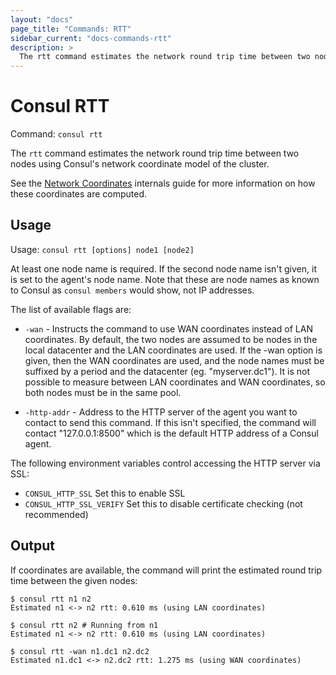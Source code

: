 ```yaml
---
layout: "docs"
page_title: "Commands: RTT"
sidebar_current: "docs-commands-rtt"
description: >
  The rtt command estimates the network round trip time between two nodes.
---
```


# Consul RTT

Command: `consul rtt`

The `rtt` command estimates the network round trip time between two nodes using
Consul's network coordinate model of the cluster.

See the [Network Coordinates](/docs/internals/coordinates.html) internals guide
for more information on how these coordinates are computed.

## Usage

Usage: `consul rtt [options] node1 [node2]`

At least one node name is required. If the second node name isn't given, it
is set to the agent's node name. Note that these are node names as known to
Consul as `consul members` would show, not IP addresses.

The list of available flags are:

* `-wan` - Instructs the command to use WAN coordinates instead of LAN
  coordinates. By default, the two nodes are assumed to be nodes in the local
  datacenter and the LAN coordinates are used. If the -wan option is given,
  then the WAN coordinates are used, and the node names must be suffixed by a period
  and the datacenter (eg. "myserver.dc1"). It is not possible to measure between
  LAN coordinates and WAN coordinates, so both nodes must be in the same pool.


* `-http-addr` - Address to the HTTP server of the agent you want to contact
  to send this command. If this isn't specified, the command will contact
  "127.0.0.1:8500" which is the default HTTP address of a Consul agent.

The following environment variables control accessing the HTTP server via SSL:

* `CONSUL_HTTP_SSL` Set this to enable SSL
* `CONSUL_HTTP_SSL_VERIFY` Set this to disable certificate checking (not recommended)

## Output

If coordinates are available, the command will print the estimated round trip
time between the given nodes:

```
$ consul rtt n1 n2
Estimated n1 <-> n2 rtt: 0.610 ms (using LAN coordinates)

$ consul rtt n2 # Running from n1
Estimated n1 <-> n2 rtt: 0.610 ms (using LAN coordinates)

$ consul rtt -wan n1.dc1 n2.dc2
Estimated n1.dc1 <-> n2.dc2 rtt: 1.275 ms (using WAN coordinates)
```
